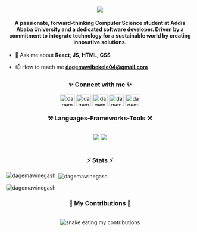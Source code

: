 <h1 align="center">
    <img src="https://readme-typing-svg.herokuapp.com/?font=Righteous&size=35&center=true&vCenter=true&width=500&height=70&duration=4000&lines=Hi+There!+👋;+I'm+Dagemawi+Negash!;" />
</h1>

<h4 align="center">A passionate, forward-thinking Computer Science student at Addis Ababa University and a dedicated software developer. Driven by a commitment to integrate technology for a sustainable world by creating innovative solutions.</h4>

- 💬 Ask me about **React, JS, HTML, CSS**

- 📫 How to reach me **dagemawibekele04@gmail.com**

<h3 align="center">✨ Connect with me ✨</h3>
<p align="center">
<a href="https://twitter.com/dagemawibekele" target="blank"><img align="center" src="https://raw.githubusercontent.com/rahuldkjain/github-profile-readme-generator/master/src/images/icons/Social/twitter.svg" alt="dagemawibekele" height="30" width="40" /></a>
<a href="https://linkedin.com/in/dagemawi-negash" target="blank"><img align="center" src="https://raw.githubusercontent.com/rahuldkjain/github-profile-readme-generator/master/src/images/icons/Social/linked-in-alt.svg" alt="dagemawi-negash" height="30" width="40" /></a>
<a href="https://instagram.com/dagemawibekele" target="blank"><img align="center" src="https://raw.githubusercontent.com/rahuldkjain/github-profile-readme-generator/master/src/images/icons/Social/instagram.svg" alt="dagemawibekele" height="30" width="40" /></a>
<a href="https://codeforces.com/profile/dagemawinegash" target="blank"><img align="center" src="https://raw.githubusercontent.com/rahuldkjain/github-profile-readme-generator/master/src/images/icons/Social/codeforces.svg" alt="dagemawinegash" height="30" width="40" /></a>
<a href="https://www.leetcode.com/dagemawinegash" target="blank"><img align="center" src="https://raw.githubusercontent.com/rahuldkjain/github-profile-readme-generator/master/src/images/icons/Social/leet-code.svg" alt="dagemawinegash" height="30" width="40" /></a>
</p>

<h3 align="center">⚒️ Languages-Frameworks-Tools ⚒️</h3>
<br/>
<div align="center">
    <img src="https://skillicons.dev/icons?i=react,bootstrap,html,css,vscode,github,figma,tailwind,git,redux,bootstrap" />
    <img src="https://skillicons.dev/icons?i=nodejs,python,javascript,cpp,java,mysql,aws,linux" /><br>
</div>
<br/>

<h3 align="center">⚡ Stats ⚡</h3>
<p><img align="left" src="https://github-readme-stats.vercel.app/api/top-langs?username=dagemawinegash&show_icons=true&locale=en&layout=compact" alt="dagemawinegash" /></p>

<p>&nbsp;<img align="center" src="https://github-readme-stats.vercel.app/api?username=dagemawinegash&show_icons=true&locale=en" alt="dagemawinegash" /></p>

<p><img align="center" src="https://github-readme-streak-stats.herokuapp.com/?user=dagemawinegash&" alt="dagemawinegash" /></p>

<div align="center">
  <h3>🐍 My Contributions 🐍</h3>
  <br>
  <img alt="snake eating my contributions" src="https://raw.githubusercontent.com/dagemawinegash/dagemawinegash/output/github-contribution-grid-snake.svg" />
  <br/>
</div>
